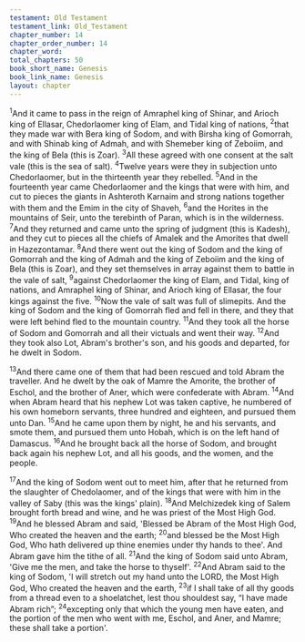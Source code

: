 ```yaml
---
testament: Old Testament
testament_link: Old_Testament
chapter_number: 14
chapter_order_number: 14
chapter_word: 
total_chapters: 50
book_short_name: Genesis
book_link_name: Genesis
layout: chapter
---
```


<sup>1</sup>And it came to pass in the reign of Amraphel king of Shinar, and Arioch king of Ellasar, Chedorlaomer king of Elam, and Tidal king of nations, <sup>2</sup>that they made war with Bera king of Sodom, and with Birsha king of Gomorrah, and with Shinab king of Admah, and with Shemeber king of Zeboiim, and the king of Bela (this is Zoar). <sup>3</sup>All these agreed with one consent at the salt vale (this is the sea of salt). <sup>4</sup>Twelve years were they in subjection unto Chedorlaomer, but in the thirteenth year they rebelled. <sup>5</sup>And in the fourteenth year came Chedorlaomer and the kings that were with him, and cut to pieces the giants in Ashteroth Karnaim and strong nations together with them and the Emim in the city of Shaveh, <sup>6</sup>and the Horites in the mountains of Seir, unto the terebinth of Paran, which is in the wilderness. <sup>7</sup>And they returned and came unto the spring of judgment (this is Kadesh), and they cut to pieces all the chiefs of Amalek and the Amorites that dwell in Hazezon­tamar. <sup>8</sup>And there went out the king of Sodom and the king of Gomorrah and the king of Admah and the king of Zeboiim and the king of Bela (this is Zoar), and they set themselves in array against them to battle in the vale of salt, <sup>9</sup>against Chedorlaomer the king of Elam, and Tidal, king of nations, and Amraphel king of Shinar, and Arioch king of Ellasar, the four kings against the five. <sup>10</sup>Now the vale of salt was full of slimepits. And the king of Sodom and the king of Gomorrah fled and fell in there, and they that were left behind fled to the mountain country. <sup>11</sup>And they took all the horse of Sodom and Gomorrah and all their victuals and went their way. <sup>12</sup>And they took also Lot, Abram's brother's son, and his goods and departed, for he dwelt in Sodom. 

<sup>13</sup>And there came one of them that had been rescued and told Abram the traveller. And he dwelt by the oak of Mamre the Amorite, the brother of Eschol, and the brother of Aner, which were confederate with Abram. <sup>14</sup>And when Abram heard that his nephew Lot was taken captive, he numbered of his own home­born servants, three hundred and eighteen, and pursued them unto Dan. <sup>15</sup>And he came upon them by night, he and his servants, and smote them, and pursued them unto Hobah, which is on the left hand of Damascus. <sup>16</sup>And he brought back all the horse of Sodom, and brought back again his nephew Lot, and all his goods, and the women, and the people. 

<sup>17</sup>And the king of Sodom went out to meet him, after that he returned from the slaughter of Chedolaomer, and of the kings that were with him in the valley of Saby (this was the kings' plain). <sup>18</sup>And Melchizedek king of Salem brought forth bread and wine, and he was priest of the Most High God. <sup>19</sup>And he blessed Abram and said, 'Blessed be Abram of the Most High God, Who created the heaven and the earth; <sup>20</sup>and blessed be the Most High God, Who hath delivered up thine enemies under thy hands to thee'. And Abram gave him the tithe of all. <sup>21</sup>And the king of Sodom said unto Abram, 'Give me the men, and take the horse to thyself'. <sup>22</sup>And Abram said to the king of Sodom, 'I will stretch out my hand unto the LORD, the Most High God, Who created the heaven and the earth, <sup>23</sup>if I shall take of all thy goods from a thread even to a shoelatchet, lest thou shouldest say, “I have made Abram rich”; <sup>24</sup>excepting only that which the young men have eaten, and the portion of the men who went with me, Eschol, and Aner, and Mamre; these shall take a portion'.
